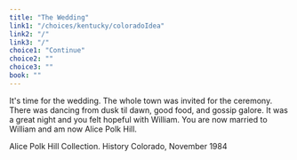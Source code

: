 ```yaml
---
title: "The Wedding"
link1: "/choices/kentucky/coloradoIdea"
link2: "/"
link3: "/"
choice1: "Continue"
choice2: ""
choice3: ""
book: ""
---
```

It's time for the wedding. The whole town was invited for the ceremony. There was dancing from dusk til dawn, good food, and gossip galore. It was a great night and you felt hopeful with William. <span class="bold">You are now married to William and am now Alice Polk Hill.</span>

<span class="italic">Alice Polk Hill Collection</span>. History Colorado, November 1984